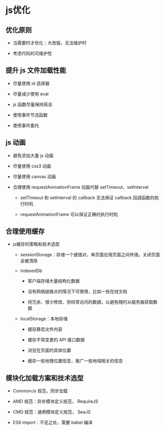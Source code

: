 # js优化

## 优化原则

- 当需要时才优化：大改版，无法维护时

- 考虑代码的可维护性

## 提升 js 文件加载性能

- 尽量使用 id 选择器

- 尽量减少使用 eval

- js 函数尽量保持简洁

- 使用事件节流函数

- 使用事件委托

## js 动画

- 避免添加大量 js 动画

- 尽量使用 css3 动画

- 尽量使用 canvas 动画

- 合理使用 requestAnimationFrame 动画代替 setTimeout、setInterval

  - setTimeout 和 setInterval 的 callback 无法保证 callback 回调函数的执行时机

  - requestAnimationFrame 可以保证正确的执行时机

## 合理使用缓存

- js缓存的策略和技术选型

  - sessionStorage：存储一个键值对，单页面应用页面之间传值。关闭页面会被清除

  - indexedDb

    - 客户端存储大量结构化数据

    - 没有网络链接点的情况下可使用，比如一些在线文档

    - 将冗余、很少修改、但经常访问的数据，以避免随时从服务器获取数据

  - localStorage：本地存储

    - 缓存静态文件内容

    - 缓存不常变更的 API 接口数据

    - 浏览在页面的具体位置

    - 缓存一些地理位置信息，推广一些地域相关的信息

## 模块化加载方案和技术选型

- CommonJs 规范，同步加载

- AMD 规范：异步模块定义规范， RequireJS

- CMD 规范：通用模块定义规范， SeaJS

- ES6 import：不足之处，需要 babel 编译
